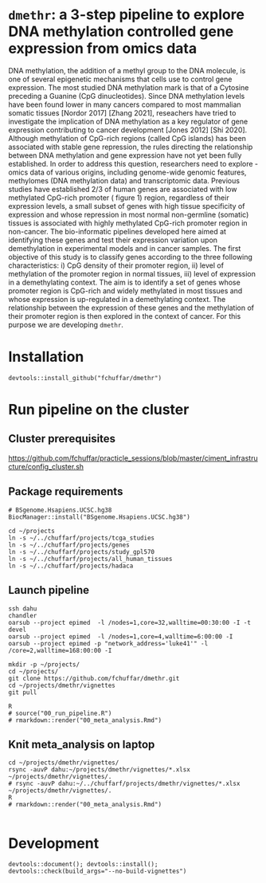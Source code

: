 # `dmethr`: a 3-step pipeline to explore DNA methylation controlled gene expression from omics data

DNA methylation, the addition of a methyl group to the DNA molecule, is one of several epigenetic mechanisms that cells use to control gene expression. The most studied DNA methylation mark is that of a Cytosine preceding a Guanine (CpG dinucleotides). Since DNA methylation levels have been found lower in many cancers compared to most mammalian somatic tissues [Nordor 2017] [Zhang 2021], reseachers have tried to investigate the implication of DNA methylation as a key regulator of gene expression contributing to cancer development [Jones 2012] [Shi 2020].
Although methylation of CpG-rich regions (called CpG islands) has been associated with stable gene repression, the rules directing the relationship between DNA methylation and gene expression have not yet been fully established. In order to address this question, researchers need to explore -omics data of various origins, including genome-wide genomic features, methylomes (DNA methylation data) and transcriptomic data. Previous studies have established 2/3 of human genes are associated with low methylated CpG-rich promoter ( figure 1) region, regardless of their expression levels, a small subset of genes with high tissue specificity of expression and whose repression in most normal non-germline (somatic) tissues is associated with highly methylated CpG-rich promoter region in non-cancer.
The bio-informatic pipelines developed here aimed at identifying these genes and test their expression variation upon demethylation in experimental models and in cancer samples.
The first objective of this study is to classify genes according to the three following characteristics: i) CpG density of their promoter region, ii) level of methylation of the promoter region in normal tissues, iii) level of expression in a demethylating context. The aim is to identify a set of genes whose promoter region is CpG-rich and widely methylated in most tissues and whose expression is up-regulated in a demethylating context. The relationship between the expression of these genes and the methylation of their promoter region is then explored in the context of cancer. For this purpose
we are developing `dmethr`.



# Installation

```
devtools::install_github("fchuffar/dmethr")
```

# Run pipeline on the cluster

## Cluster prerequisites

https://github.com/fchuffar/practicle_sessions/blob/master/ciment_infrastructure/config_cluster.sh

## Package requirements

```
# BSgenome.Hsapiens.UCSC.hg38
BiocManager::install("BSgenome.Hsapiens.UCSC.hg38")

cd ~/projects
ln -s ~/../chuffarf/projects/tcga_studies
ln -s ~/../chuffarf/projects/genes
ln -s ~/../chuffarf/projects/study_gpl570
ln -s ~/../chuffarf/projects/all_human_tissues
ln -s ~/../chuffarf/projects/hadaca
```

## Launch pipeline

```
ssh dahu
chandler
oarsub --project epimed  -l /nodes=1,core=32,walltime=00:30:00 -I -t devel
oarsub --project epimed  -l /nodes=1,core=4,walltime=6:00:00 -I 
oarsub --project epimed -p "network_address='luke41'" -l /core=2,walltime=168:00:00 -I

mkdir -p ~/projects/
cd ~/projects/
git clone https://github.com/fchuffar/dmethr.git
cd ~/projects/dmethr/vignettes
git pull

R
# source("00_run_pipeline.R")
# rmarkdown::render("00_meta_analysis.Rmd")
```

## Knit meta_analysis on laptop

```
cd ~/projects/dmethr/vignettes/
rsync -auvP dahu:~/projects/dmethr/vignettes/*.xlsx ~/projects/dmethr/vignettes/.
# rsync -auvP dahu:~/../chuffarf/projects/dmethr/vignettes/*.xlsx ~/projects/dmethr/vignettes/.
R
# rmarkdown::render("00_meta_analysis.Rmd")


```


# Development

```
devtools::document(); devtools::install(); devtools::check(build_args="--no-build-vignettes")
```

